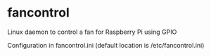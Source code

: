 # fancontrol

Linux daemon to control a fan for Raspberry Pi using GPIO

Configuration in fancontrol.ini (default location is /etc/fancontrol.ini)

